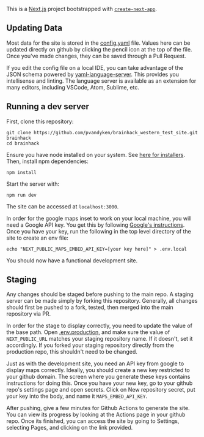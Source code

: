 This is a [Next.js](https://nextjs.org/) project bootstrapped with [`create-next-app`](https://github.com/vercel/next.js/tree/canary/packages/create-next-app).

## Updating Data

Most data for the site is stored in the [config.yaml](config.yaml) file. Values here can be updated directly on github by clicking the pencil icon at the top of the file. Once you've made changes, they can be saved through a Pull Request.

If you edit the config file on a local IDE, you can take advantage of the JSON schema powered by [yaml-language-server](https://github.com/redhat-developer/yaml-language-server). This provides you intellisense and linting. The language server is available as an extension for many editors, including VSCode, Atom, Sublime, etc.

## Running a dev server

First, clone this repository:

```
git clone https://github.com/pvandyken/brainhack_western_test_site.git brainhack
cd brainhack
```

Ensure you have node installed on your system. See [here for installers](https://nodejs.org/en/download/). Then, install npm dependencies:

```
npm install
```

Start the server with:

```
npm run dev
```

The site can be accessed at `localhost:3000`.

In order for the google maps inset to work on your local machine, you will need a Google API key. You get this by following [Google's instructions](https://developers.google.com/maps/documentation/embed/map-generator#create-project). Once you have your key, run the following in the top level directory of the site to create an env file:

```
echo "NEXT_PUBLIC_MAPS_EMBED_API_KEY=[your key here]" > .env.local
```

You should now have a functional development site.

## Staging

Any changes should be staged before pushing to the main repo. A staging server can be made simply by forking this repository. Generally, all changes should first be pushed to a fork, tested, then merged into the main repository via PR.

In order for the stage to display correctly, you need to update the value of the base path. Open [.env.production](.env.production), and make sure the value of `NEXT_PUBLIC_URL` matches your staging repository name. If it doesn't, set it accordingly. If you forked your staging repository directly from the production repo, this shouldn't need to be changed.

Just as with the development site, you need an API key from google to display maps correctly. Ideally, you should create a new key restricted to your github domain. The screen where you generate these keys contains instructions for doing this. Once you have your new key, go to your github repo's settings page and open secrets. Click on New repository secret, put your key into the body, and name it `MAPS_EMBED_API_KEY`.

After pushing, give a few minutes for Github Actions to generate the site. You can view its progress by looking at the Actions page in your github repo. Once its finished, you can access the site by going to Settings, selecting Pages, and clicking on the link provided.